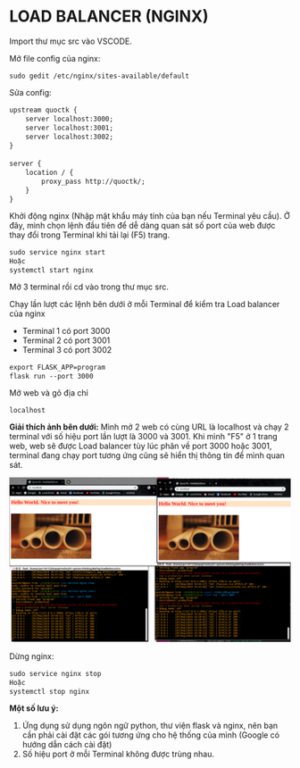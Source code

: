 # LOAD BALANCER (NGINX)

Import thư mục src vào VSCODE.

Mở file config của nginx:
```
sudo gedit /etc/nginx/sites-available/default
```

Sửa config:
```
upstream quoctk {
    server localhost:3000;
    server localhost:3001;
    server localhost:3002;
}

server {
    location / {
        proxy_pass http://quoctk/;
    }
}
```

Khởi động nginx (Nhập mật khẩu máy tính của bạn nếu Terminal yêu cầu). Ở đây, mình chọn lệnh đầu tiên để dễ dàng quan sát số port của web được thay đổi trong Terminal khi tải lại (F5) trang.
```
sudo service nginx start
Hoặc
systemctl start nginx
```

Mở 3 terminal rồi cd vào trong thư mục src.

Chạy lần lượt các lệnh bên dưới ở mỗi Terminal để kiểm tra Load balancer của nginx
* Terminal 1 có port 3000
* Terminal 2 có port 3001
* Terminal 3 có port 3002
```
export FLASK_APP=program
flask run --port 3000
```

Mở web và gõ địa chỉ
```
localhost
```

**Giải thích ảnh bên dưới:** Mình mở 2 web có cùng URL là localhost và chạy 2 terminal với số hiệu port lần lượt là 3000 và 3001. Khi mình "F5" ở 1 trang web, web sẽ được Load balancer tùy lúc phân về port 3000 hoặc 3001, terminal đang chạy port tương ứng cũng sẽ hiển thị thông tin để mình quan sát.

![LB-test-image](images/1.jpg)

Dừng nginx:
```
sudo service nginx stop
Hoặc
systemctl stop nginx
```

**Một số lưu ý:**

1. Ứng dụng sử dụng ngôn ngữ python, thư viện flask và nginx, nên bạn cần phải cài đặt các gói tương ứng cho hệ thống của mình (Google có hướng dẫn cách cài đặt)
2. Số hiệu port ở mỗi Terminal không được trùng nhau.